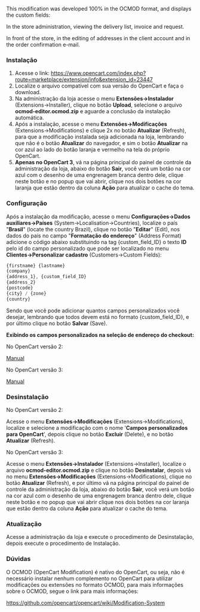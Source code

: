 This modification was developed 100% in the OCMOD format, and displays the custom fields:

In the store administration, viewing the delivery list, invoice and request.

In front of the store, in the editing of addresses in the client account and in the order confirmation e-mail.

### Instalação

 1. Acesse o link: https://www.opencart.com/index.php?route=marketplace/extension/info&extension_id=23447
 2. Localize o arquivo compatível com sua versão do OpenCart e faça o download.
 3. Na administração da loja acesse o menu **Extensões→Instalador** (Extensions→Installer), clique no botão **Upload**, selecione o arquivo **ocmod-editor.ocmod.zip** e aguarde a conclusão da instalação automática.
 4. Após a instalação, acesse o menu **Extensões→Modificações** (Extensions→Modifications) e clique 2x no botão **Atualizar** (Refresh), para que a modificação instalada seja adicionada na loja, lembrando que não é o botão **Atualizar** do navegador, e sim o botão **Atualizar** na cor azul ao lado do botão laranja e vermelho na tela do próprio OpenCart.
 5. **Apenas no OpenCart 3**, vá na página principal do painel de controle da administração da loja, abaixo do botão **Sair**, você verá um botão na cor azul com o desenho de uma engrenagem branca dentro dele, clique neste botão e no popup que vai abrir, clique nos dois botões na cor laranja que estão dentro da coluna **Ação** para atualizar o cache do tema.

### Configuração

Após a instalação da modificação, acesse o menu **Configurações→Dados auxiliares→Países** (System→Localisation→Countries), localize o país "**Brasil**" (locate the country Brazil), clique no botão "**Editar**" (Edit), nos dados do país no campo "**Formatação do endereço**" (Address Format) adicione o código abaixo substituindo na tag {custom_field_ID} o texto **ID** pelo id do campo personalizado que pode ser localizado no menu **Clientes→Personalizar cadastro** (Customers→Custom Fields):

```php
{firstname} {lastname}
{company}
{address_1}, {custom_field_ID}
{address_2}
{postcode}
{city} / {zone}
{country}
```

Sendo que você pode adicionar quantos campos personalizados você desejar, lembrando que todos devem está no formato {custom_field_ID}, e por último clique no botão **Salvar** (Save).

**Exibindo os campos personalizados na seleção de endereço do checkout:**

No OpenCart versão 2:

[Manual](./manuais/OPENCART_2.md)

No OpenCart versão 3:

[Manual](./manuais/OPENCART_3.md)

### Desinstalação

No OpenCart versão 2:

Acesse o menu **Extensões→Modificações** (Extensions→Modifications), localize e selecione a modificação com o nome '**Campos personalizados para OpenCart**', depois clique no botão **Excluir** (Delete), e no botão **Atualizar** (Refresh).

No OpenCart versão 3:

Acesse o menu **Extensões→Instalador** (Extensions→Installer), localize o arquivo **ocmod-editor.ocmod.zip** e clique no botão **Desinstalar**, depois vá no menu **Extensões→Modificações** (Extensions→Modifications), clique no botão **Atualizar** (Refresh), e por último vá na página principal do painel de controle da administração da loja, abaixo do botão **Sair**, você verá um botão na cor azul com o desenho de uma engrenagem branca dentro dele, clique neste botão e no popup que vai abrir clique nos dois botões na cor laranja que estão dentro da coluna **Ação** para atualizar o cache do tema.

### Atualização

Acesse a administração da loja e execute o procedimento de Desinstalação, depois execute o procedimento de Instalação.

### Dúvidas

O OCMOD (OpenCart Modification) é nativo do OpenCart, ou seja, não é necessário instalar nenhum complemento no OpenCart para utilizar modificações ou extensões no formato OCMOD, para mais informações sobre o OCMOD, segue o link para mais informações:

https://github.com/opencart/opencart/wiki/Modification-System

[licenca-badge]: https://img.shields.io/badge/licença-GPLv3-blue.svg
[LICENSE]: ./LICENSE
